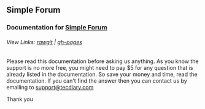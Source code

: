 ## Simple Forum

### Documentation for [Simple Forum](http://codecanyon.net/user/tecdiary/portfolio?ref=Tecdiary)

###### View Links: [rawgit](http://rawgit.com/tecdiary/forum-guide/gh-pages/index.html) | [gh-pages](http://tecdiary.github.io/forum-guide/)

Please read this documentation before asking us anything. As you know the support is no more free, you might need to pay $5 for any question that is already listed in the documentation. So save your money and time, read the documentation. If you can't find the answer then you can contact us by emailing to support@tecdiary.com

Thank you
